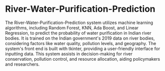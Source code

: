 # River-Water-Purification-Prediction

The River-Water-Purification-Prediction system utilizes machine learning algorithms, including Random Forest, KNN, Ada Boost, and Linear Regression, to predict the probability of water purification in Indian river bodies. It is trained on the Indian government's 2019 data on river bodies, considering factors like water quality, pollution levels, and geography. The system's front end is built with tkinter, providing a user-friendly interface for inputting data. This system assists in decision-making for river conservation, pollution control, and resource allocation, aiding policymakers and researchers.
